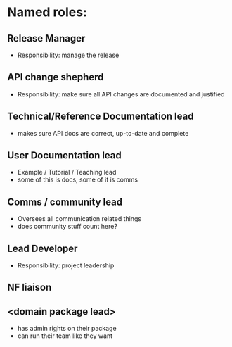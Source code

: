 # Named roles:
## Release Manager
- Responsibility: manage the release
## API change shepherd 
- Responsibility: make sure all API changes are documented and justified
## Technical/Reference Documentation lead
- makes sure API docs are correct, up-to-date and complete
## User Documentation lead
- Example / Tutorial / Teaching lead
- some of this is docs, some of it is comms
## Comms / community lead
- Oversees all communication related things
- does community stuff count here?
## Lead Developer
- Responsibility: project leadership
## NF liaison
## \<domain package lead\>
- has admin rights on their package
- can run their team like they want